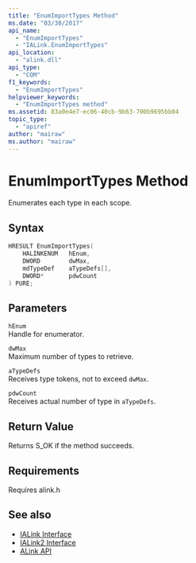 ```yaml
---
title: "EnumImportTypes Method"
ms.date: "03/30/2017"
api_name:
  - "EnumImportTypes"
  - "IALink.EnumImportTypes"
api_location:
  - "alink.dll"
api_type:
  - "COM"
f1_keywords:
  - "EnumImportTypes"
helpviewer_keywords:
  - "EnumImportTypes method"
ms.assetid: 83a0e4e7-ec06-40cb-9b63-700b9695bb04
topic_type:
  - "apiref"
author: "mairaw"
ms.author: "mairaw"
---
```


# EnumImportTypes Method

Enumerates each type in each scope.

## Syntax

```cpp
HRESULT EnumImportTypes(
    HALINKENUM   hEnum,
    DWORD        dwMax,
    mdTypeDef    aTypeDefs[],
    DWORD*       pdwCount
) PURE;
```

## Parameters

`hEnum`\
Handle for enumerator.

`dwMax`\
Maximum number of types to retrieve.

`aTypeDefs`\
Receives type tokens, not to exceed `dwMax`.

`pdwCount`\
Receives actual number of type in `aTypeDefs`.

## Return Value

Returns S_OK if the method succeeds.

## Requirements

Requires alink.h

## See also

- [IALink Interface](ialink-interface.md)
- [IALink2 Interface](ialink2-interface.md)
- [ALink API](index.md)
